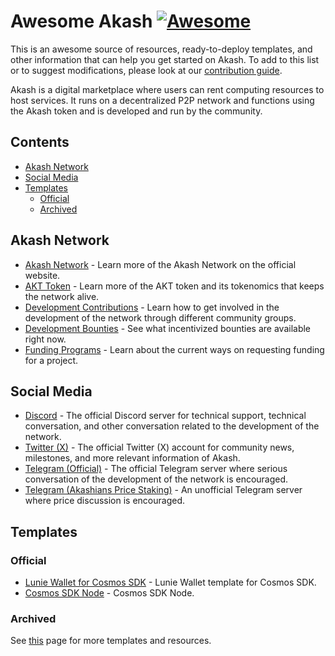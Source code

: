 # Awesome Akash [![Awesome](https://awesome.re/badge.svg)](https://awesome.re)

This is an awesome source of resources, ready-to-deploy templates, and other information that can help you get started on Akash. To add to this list or to suggest modifications, please look at our [contribution guide](./contributing.md).

Akash is a digital marketplace where users can rent computing resources to host services. It runs on a decentralized P2P network and functions using the Akash token and is developed and run by the community.

## Contents

- [Akash Network](#akash-network)
- [Social Media](#social-media)
- [Templates](#templates)
  - [Official](#official)
  - [Archived](#archived)

## Akash Network

- [Akash Network](https://akash.network) - Learn more of the Akash Network on the official website.
- [AKT Token](https://akash.network/token/) - Learn more of the AKT token and its tokenomics that keeps the network alive.
- [Development Contributions](https://akash.network/development/welcome/) - Learn how to get involved in the development of the network through different community groups.
- [Development Bounties](https://akash.network/development/bounties/) - See what incentivized bounties are available right now.
- [Funding Programs](https://akash.network/development/funding-program/) - Learn about the current ways on requesting funding for a project.

<!--
Here's some information about Akash Network. This will include information on SIGs/WGs, how to get involved, how to get in touch, and more.
-->

## Social Media

- [Discord](https://discord.com/invite/akash) - The official Discord server for technical support, technical conversation, and other conversation related to the development of the network.
- [Twitter (X)](https://twitter.com/akashnet_) - The official Twitter (X) account for community news, milestones, and more relevant information of Akash.
- [Telegram (Official)](https://t.me/AkashNW) - The official Telegram server where serious conversation of the development of the network is encouraged.
- [Telegram (Akashians Price Staking)](https://t.me/akashianspricingstaking ) - An unofficial Telegram server where price discussion is encouraged.

## Templates

### Official

<!-- test whether or not ./ makes it a valid link in linter-->
- [Lunie Wallet for Cosmos SDK](./templates/lunie-lite) - Lunie Wallet template for Cosmos SDK.
- [Cosmos SDK Node](https://github.com/ovrclk/akash-on-akash) - Cosmos SDK Node.

### Archived

See [this](./archive/archive.md) page for more templates and resources.

<!--

Awesome Akash is a curated list of awesome resources people can use to familiarize themselves with [Akash](https://akash.network) and includes examples of several applications they can deploy on the platform. Please submit a pull request if you know any resources that might be helpful to other developers.

Instructions on how to deploy the SDL files in this repository can be found [here](https://akash.network/docs/deployments/overview/).

Join our [Discord](https://discord.akash.network) if you have questions or concerns. Our team is always eager to hear from you.
Also, follow [@akashnet\_](https://twitter.com/akashnet_) to stay in the loop with updates and announcements.

## Table of Contents

- [Official](#official)
- [AI - CPU](#ai---cpu)
- [AI - GPU](#ai---gpu)
- [Blogging](#blogging)
- [Built with Cosmos-SDK](#built-with-cosmos-sdk)
- [Chat](#chat)
- [Machine Learning](#machine-learning)
- [CI/CD, DevOps](#cicd-devops)
- [Data Visualization](#data-visualization)
- [Databases and Administration](#databases-and-administration)
- [DeFi](#defi)
- [Benchmarking](#benchmarking)
- [Blockchain](#blockchain)
- [Business](#business)
- [Games](#games)
- [Game Servers](#game-servers)
- [Hosting](#hosting)
- [Media](#media)
- [Search Engines](#search-engines)
- [Mining - CPU](#mining---cpu)
- [Mining - GPU](#mining---gpu)
- [Mining Pools](#mining-pools)
- [Peer-to-peer File Sharing](#peer-to-peer-file-sharing)
- [Project Management](#project-management)
- [Social](#social)
- [Tools](#tools)
- [Network](#network)
- [Databases](#databases)
- [Video Conferencing](#video-conferencing)
- [Wallet](#wallet)
- [Web Frameworks](#web-frameworks)

### Official

- [Lunie Wallet for Cosmos SDK](templates/lunie-lite)
- [Cosmos SDK Node](https://github.com/ovrclk/akash-on-akash)

### AI - CPU

- [Alpaca.cpp](templates/alpaca-cpp)
- [Auto-GPT](templates/auto-gpt)
- [BabyAGI](templates/babyagi)
- [BabyAGI-UI](templates/babyagi-ui)
- [ChatChat](templates/chatchat)
- [ChatGPT Self-Hosted Chat](templates/ai-chat-app)
- [Daila](templates/daila)
- [Flowise](templates/flowise)
- [GPT4ALL](templates/gpt4all)
- [Serge](templates/serge-cpu)
- [Stable Diffusion](templates/stable-diffusion-ui)
- [Terminal GPT](templates/tgpt)

### AI - GPU

- [AI-Image-App](templates/AI-Image-App)
- [AUTOMATIC1111](templates/AUTOMATIC1111)
- [BERT](templates/bert)
- [BERT Sentiment Analysis](templates/bert-sentiment-analysis)
- [ChatGLM-6B](templates/ChatGLM-6B)
- [ChatGPT Self-Hosted Chat](templates/ai-chat-app)
- [ComfyUI](templates/comfyui)
- [Dolly-v2-12b](templates/dolly-v2-12b)
- [Falcon-7B](templates/Falcon-7B)
- [FastChat](templates/FastChat)
- [Flan-T5 XXL](templates/flan-t5-xxl)
- [GPT-Neo](templates/gpt-neo)
- [Llama-2-70B](templates/Llama-2-70B)
- [RedPajama-INCITE-7B-Instruct](templates/redpajama-incite-7b-instruct)
- [Semantra](templates/semantra)
- [Serge](templates/serge-gpu)
- [Stable Diffusion](templates/stable-diffusion-ui)
- [Stable Diffusion Webui](templates/stable-diffusion-webui)
- [StableStudio](templates/StableStudio)
- [Text generation WebUi](templates/text-generation-webui)
- [TTS](templates/TTS)
- [XLM-roBERTa](templates/XLM-roBERTa)
- [Open GPT](templates/open-gpt)

### Blogging

- [SteemCN](templates/steemcn)
- [Ghost](templates/ghost)
- [Grav](templates/Grav)
- [Wordpress](templates/wordpress)
- [Confluence](templates/confluence)
- [Drupal](templates/drupal)
- [Wiki.js](templates/wikijs)
- [Nitropage](templates/nitropage)

### Built with Cosmos-SDK

- [Dharani](templates/Dharani)
- [Big Dipper](templates/big-dipper)

### Chat

- [Mattermost](templates/mattermost)

### Machine Learning

- [Ray Cluster](templates/ray)
- [Jupyter Notebook](templates/jupyter)
- [Jupyter Notebook with ezkl](templates/tensorflow-jupyter-ezkl)
- [Jupyter Notebook with Python Kernel](templates/tensorflow-jupyter-mnist)
- [TensorFlow Serving MNIST CNN Model](templates/tensorflow-serving-mnist)
- [Handwritten Digits Recognition Application](templates/tensorflow-webapp-mnist)
- [Doccano](templates/doccano)

### CI/CD, DevOps

- [Jenkins](templates/jenkins)
- [Bitbucket](templates/bitbucket)
- [Azure Devops Agent](templates/azure-devops-agent)
- [Github Runner](templates/ghrunner)

### Data Visualization

-  [Redash Data Charts for Akash Analytics](templates/Redash)
-  [UFO Sightings](templates/ufo-data-vis)

### Databases and Administration

- [json-server](templates/json-server)
- [pgAdmin](templates/pgadmin4)
- [mongoDB](templates/mongoDB)
- [postgresSQL](templates/postgres)
- [adminer](templates/adminer)
- [MySQL](templates/MySQL)
- [CouchDB](templates/couchdb)
- [InfluxDB](templates/influxdb)
- [SurrealDB](templates/SurrealDB)
- [DefraDB](templates/defradb)

### DeFi

Awesome DeFi apps you can deploy on Akash

- [Serum DEX UI](templates/serum)
- [Uniswap](templates/uniswap)
- [dFed](templates/dfed)
- [Pancake Swap](templates/pancake-swap)
- [Augur](templates/augur)
- [Bancor](templates/bancor)
- [Balancer](templates/balancer)
- [Luaswap](templates/luaswap)
- [SushiSwap](templates/sushiswap)
- [Uma Protocol](templates/uma-protocol)
- [Yearn.finance](templates/Yearn.finance)
- [ThorChain BEPSwap](templates/Thorchain-BEPSwap)
- [Curve](templates/curve)
- [Synthetix.Exchange](templates/synthetix.exchange)
- [Ren Protocol](templates/renprotocol)
- [yfii](templates/yfii)
- [Sifchain DEX](templates/sifchain-ui)
- [Osmosis DEX](templates/osmosis-fe)

### Benchmarking

- [Fast.com by Netflix](templates/fast)
- [Flexible IO Tester](templates/fio)
- [Geekbench 5](templates/geekbench)
- [LibreSpeed](templates/librespeed)
- [MonkeyTest](templates/monkeytest)
- [OpenSpeedTest](templates/openspeedtest)
- [Phoronix](templates/phoronix)
- [Serverbench](templates/serverbench)
- [Speedtest by Ookla](templates/speedtest-cli)
- [Speedtest Tracker](templates/speedtest-tracker)

### Blockchain

- [Bitcoin](templates/bitcoin)
- [Prysm Beacon](templates/prysm-beacon)
- [Substrate Node](templates/substrate-node)
- [Near Node](templates/near)
- [Vidulum](templates/vidulum)
- [Ethereum 2.0](templates/Ethereum_2.0)
- [POKT Network](templates/pokt-network)
- [Polkadot](templates/polkadot)
- [Kadena](templates/Kadena)
- [Bitcoin Cash Node](templates/bitcoincashnode)
- [Handshake](templates/handshake)
- [Fuse Network Node](templates/fuse-network-node)
- [Injective](templates/injective)
- [Starknet Node by Juno](templates/juno)

### Business

- [Odoo](templates/odoo)

### Games

- [Minecraft](templates/minecraft)
- [Tetris](templates/tetris)
- [Pac-Man](templates/pacman)
- [Supermario](templates/supermario)
- [Minesweeper](templates/minesweeper)
- [Tetris2](templates/tetris2)
- [MemoryGame](templates/MemoryGame)
- [Snake Game](templates/snake-game)

### Game Servers

- [Counter-Strike: Global Offensive](templates/csgo)
- [Holdfast: Nations At War](templates/holdfastnaw)
- [Mordhau](templates/mordhau)
- [Squad](templates/squad)
- [SteamCMD](templates/steamcmd)
- [SteamPipe](templates/steampipe)
- [Team Fortress 2](templates/tf2)

### Hosting

- [Caddy](templates/caddy)
- [Grafana](templates/grafana)
- [IPFS](templates/ipfs)
- [Flame](templates/flame)

### Media

- [FreeFlix Nucleus](templates/freeflix-nucleus)

### Search Engines

- [Whoogle Search](templates/whoogle-search)
- [Presearch](templates/presearch)
- [YaCy](templates/yacy)

### Mining - CPU

- [Chia Bladebit](templates/chia-bladebit)
- [Chia Bladebit Disk](templates/chia-bladebit-disk)
- [Chia Madmax](templates/chia-madmax)
- [Honeygain](templates/honeygain)
- [IPRoyal Pawns](templates/iproyal-pawns)
- [Iron Fish](templates/iron-fish)
- [MoneroOcean CPU with XMR payout](templates/moneroocean)
- [PacketStream](templates/packetstream)
- [pkt.cash](templates/pkt-miner)
- [RainbowMiner CPU](templates/rainbowminer)
- [Raptoreum](templates/raptoreum-miner)
- [Traffmonetizer](templates/traffmonetizer)
- [XMRig CPU](templates/xmrig)

### Mining - GPU

- [Bminer](templates/bminer-c11)
- [BzMiner](templates/bzminer-c11)
- [CryptoDredge](templates/cryptodredge-c11)
- [GMiner](templates/gminer-c11)
- [lolMiner](templates/lolminer-c11)
- [MoneroOcean GPU with XMR payout](templates/xmrig-moneroocean-c11)
- [Nanominer](templates/nanominer-c11)
- [NBMiner](templates/nbminer-c11)
- [OneZeroMiner](templates/onezerominer-c11)
- [RainbowMiner GPU](templates/rainbowminer-c11)
- [Rigel](templates/rigel-c11)
- [SRBMiner-MULTI](templates/srbminer-multi-c11)
- [T-Rex](templates/t-rex-c11)
- [WildRig Multi](templates/wildrig-multi-c11)
- [XMRig GPU](templates/xmrig-c11)

### Mining Pools

- [monero-pool by jtgrassie](templates/monero-pool)
- [Meowcoin Pool](templates/kawpow-pool-meowcoin)
- [Neoxa Pool](templates/kawpow-pool-neoxa)
- [Ravencoin Pool](templates/kawpow-pool-ravencoin)

### Peer-to-peer File Sharing

- [qBittorrent](templates/qbittorrent)

### Project Management

- [Jira Software](templates/jira)
- [Redmine](templates/redmine)
- [Kanboard](templates/kanboard)

### Social

- [Discourse](templates/discourse)
- [TeamSpeak](templates/teamspeak)
- [Waku](templates/waku)

### Tools

- [thirdweb](templates/thirdweb)
- [authsteem](templates/authsteem)
- [Code-Server](templates/code-server)
- [CodiMD](templates/CodiMD)
- [dart-hello](templates/dart)
- [DEGO Stats](templates/dego-stats)
- [Folding@home](templates/folding-at-home)
- [Hashicorp Vault](templates/hashicorp-vault)
- [KnowYourDeFi](templates/knowyourdefi)
- [Matomo](templates/matomo)
- [microbox](templates/microbox)
- [Mintr](templates/mintr)
- [Nextcloud](templates/nextcloud)
- [owncloud](templates/owncloud)
- [PeerJS Server](templates/peerjs-server)
- [Periodic Table Creator](templates/Periodic-Table-Creator)
- [Quill editor](templates/quill-editor)
- [Uptime Kuma](templates/uptime-kuma)
- [Webtop](templates/webtop)
- [Zammad](templates/zammad)
- [Budibase](templates/budibase)
- [Keycloak IAM](templates/keycloak-iam)
- [vaultwarden](templates/vaultwarden)

### Network

- [SoftEther VPN](templates/softether-vpn)
- [Sentinel dVPN node](templates/Sentinel-dVPN-node)
- [Tor Proxy](templates/tor-proxy)

### Databases

- [redis](templates/redis)

### Wallet

- [MyetherWallet](templates/MyetherWallet)
- [tronwallet](templates/tronwallet)

### Web Frameworks

- [NextJS](templates/nextjs)

-->